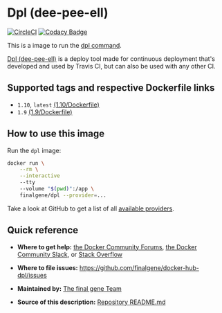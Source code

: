 # Dpl (dee-pee-ell)
[![CircleCI](https://circleci.com/gh/final-gene/docker-hub-dpl/tree/master.svg?style=svg)](https://circleci.com/gh/final-gene/docker-hub-dpl/tree/master) [![Codacy Badge](https://api.codacy.com/project/badge/Grade/e3872ddb77864b82bb0674ccaf5b5c55)](https://www.codacy.com/app/final-gene/docker-hub-dpl?utm_source=github.com&amp;utm_medium=referral&amp;utm_content=final-gene/docker-hub-dpl&amp;utm_campaign=Badge_Grade)

This is a image to run the [dpl command](https://github.com/travis-ci/dpl).

[Dpl (dee-pee-ell)](https://github.com/travis-ci/dpl) is a deploy tool made for continuous deployment that's developed and used by Travis CI, but can also be used with any other CI.

## Supported tags and respective Dockerfile links
* `1.10`, `latest` [(1.10/Dockerfile)](https://github.com/finalgene/docker-hub-dpl/blob/master/1.10/Dockerfile)
* `1.9` [(1.9/Dockerfile)](https://github.com/finalgene/docker-hub-dpl/blob/master/1.9/Dockerfile)

## How to use this image
Run the `dpl` image:

```bash
docker run \
    --rm \
    --interactive
    --tty
    --volume "$(pwd)":/app \
    finalgene/dpl --provider=...
```

Take a look at GitHub to get a list of all [available providers](https://github.com/travis-ci/dpl#usage).

## Quick reference
* **Where to get help:**
[the Docker Community Forums](https://forums.docker.com), [the Docker Community Slack](https://blog.docker.com/2016/11/introducing-docker-community-directory-docker-community-slack), or [Stack Overflow](https://stackoverflow.com/search?tab=newest&q=docker)

* **Where to file issues:**
https://github.com/finalgene/docker-hub-dpl/issues

* **Maintained by:**
[The final gene Team](https://github.com/finalgene)

* **Source of this description:**
[Repository README.md](https://github.com/finalgene/docker-hub-dpl/blob/master/README.md)
